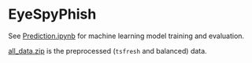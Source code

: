 # EyeSpyPhish
See [Prediction.ipynb](./Prediction.ipynb) for machine learning model training and evaluation.

[all_data.zip](./all_data.zip) is the preprocessed (`tsfresh` and balanced) data.